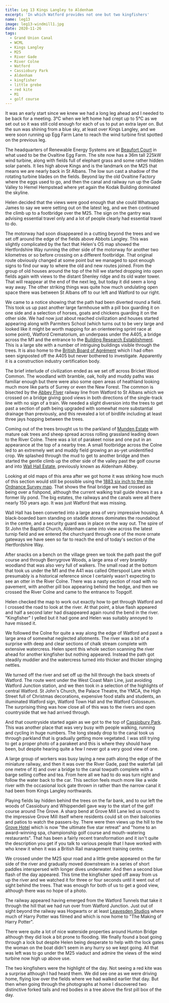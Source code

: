 ```yaml
---
title: Leg 13 Kings Langley to Aldenham
excerpt: 'In which Watford provides not one but two kingfishers'
name: leg13
image: leg13-windmill1.jpg
date: 2020-11-26
tags:
  - Grand Union Canal
  - WCML
  - Kings Langley
  - M25
  - River Gade
  - River Colne
  - Watford
  - Cassiobury Park
  - Aldenham
  - kingfisher
  - little grebe
  - red kite
  - M1
  - golf course
---
```


It was an early start since we knew we had a long leg ahead and I needed to be back for a meeting. 3°C when we left home had crept up to 5°C as we set out so it was still cold enough for each of us to put an extra layer on. But the sun was shining from a blue sky, at least over Kings Langley, and we were soon running up Egg Farm Lane to reach the wind turbine first spotted on the previous leg.

The headquarters of Renewable Energy Systems are at [Beaufort Court](http://www.beaufortcourt.com/) in what used to be the Ovaltine Egg Farm. The site now has a 36m tall 225kW wind turbine, along with fields full of elephant grass and some rather hidden solar panels. It lies high above Kings and is the landmark on the M25 that means we are nearly back in St Albans. The low sun cast a shadow of the rotating turbine blades on the fields. Beyond lay the old Ovaltine Factory where the eggs used to go, and then the canal and railway run up the Gade Valley to Hemel Hempstead where yet again the Kodak Building dominated the skyline.

Helen decided that the views were good enough that she could Whatsapp James to say we were setting out on the latest leg, and we then continued the climb up to a footbridge over the M25. The sign on the gantry was advising essential travel only and a lot of people clearly had essential travel to do.

The motorway had soon disappeared in a cutting beyond the trees and we set off around the edge of the fields above Abbots Langley. This was slightly complicated by the fact that Helen's OS map showed the Hertfordshire Way running the other side of the motorway for another two kilometres or so before crossing on a different footbridge. That original route obviously changed at some point but we managed to spot enough signs to find our way to where the old and new routes joined. From the group of old houses around the top of the hill we started dropping into open fields again with views to the distant Shenley ridge and its old water tower. That will reappear at the end of the next leg, but today it did seem a long way away. The other striking things was quite how much undulating open space there was between St Albans off to our left and Watford to our right.

We came to a notice showing that the path had been diverted round a field. This took us up past another large farmhouse with a pill box guarding it on one side and a selection of horses, goats and chickens guarding it on the other side. We had now just about reached civilization and houses started appearing along with Parmiters School (which turns out to be very large and looked like it might be worth mapping for an orienteering sprint race at some point), Watford Crematorium, an underpass under the A405, a bridge across the M1 and the entrance to the [Building Research Establishment](https://www.bregroup.com/). This is a large site with a number of intriguing buildings visible through the trees. It is also home to the [British Board of Agrément](https://www.bbacerts.co.uk/) which I had often seen signposted off the A405 but never bothered to investigate. Apparently it is a construction industry certification body.

The brief interlude of civilization ended as we set off across Bricket Wood Common. The woodland with bramble, oak, holly and muddy paths was familiar enough but there were also some open areas of heathland looking much more like parts of Surrey or even the New Forest. The common is bisected by the [Abbey Flyer](https://abbeyline.org.uk/) railway line from Watford to St Albans which we crossed on a bridge giving good views in both directions of the single-track line with no sign of a train. We needed a slight diversion into the trees to get past a section of path being upgraded with somewhat more substantial drainage than previously, and this revealed a lot of birdlife including at least three jays hopping between the trees.

Coming out of the trees brought us to the parkland of [Munden Estate](https://www.munden.co.uk/) with mature oak trees and sheep spread across rolling grassland leading down to the River Colne. There was a lot of parakeet noise and one put in an appearance at the top of a nearby tree. A small footbridge across the Colne led to an extremely wet and muddy field growing an as-yet unidentified crop. We splashed through the mud to get to another bridge and then started the gentle climb up the other side of the valley past the golf course and into [Wall Hall Estate](https://www.hertfordshire.gov.uk/media-library/documents/environment-and-planning/countryside-management-service-%E2%80%93-places-to-visit/places-to-visit/wall-hall-estate-leaflet.pdf), previously known as Aldenham Abbey.

Looking at old maps of this area after we got home it was striking how much of this section would still be possible using the [1883 six inch to the mile Ordnance Survey map](https://maps.nls.uk/view/102343358#zoom=6&lat=4124&lon=9311&layers=BT). That shows the final bridge we had crossed as being over a fishpond, although the current walking trail guide shows it as a former lily pond. The big estates, the railways and the canals were all there nearly 150 years ago. It was just Watford that was missing.

Wall Hall has been converted into a large area of very impressive housing. A black-boarded barn standing on staddle stones dominates the roundabout in the centre, and a security guard was in place on the way out. The spire of St John the Baptist Church, Aldenham came into view across the latest turnip field and we entered the churchyard through one of the more ornate gateways we have seen so far to reach the end of today's section of the Hertfordshire Way.

After snacks on a bench on the village green we took the path past the golf course and through Berrygrove Woods, a large area of very brambly woodland that was also very full of walkers. The small road at the bottom that took us under the M1 and the A41 was called Otterspool Lane which presumably is a historical reference since I certainly wasn't expecting to see an otter in the River Colne. There was a nasty section of road with no pavement, with another pill box appearing behind the hedge, and then we crossed the River Colne and came to the entrance to Topgolf.

Helen checked the map to work out exactly how to get through Watford and I crossed the road to look at the river. At that point, a blue flash appeared and half a second later had disappeared again round the bend in the river. "Kingfisher" I yelled but it had gone and Helen was suitably annoyed to have missed it.

We followed the Colne for quite a way along the edge of Watford and past a large area of somewhat neglected allotments. The river was a bit of a surprise with deep and clear sections of chalk stream complete with extensive watercress. Helen spent this whole section scanning the river ahead for another kingfisher but nothing appeared. Instead the path got steadily muddier and the watercress turned into thicker and thicker stinging nettles.

We turned off the river and set off up the hill through the back streets of Watford. The route went under the West Coast Main Line, just avoiding Watford Junction station, and we then took in a selection of the highlights of central Watford. St John's Church, the Palace Theatre, the YMCA, the High Street full of Christmas decorations, expensive food stalls and students, an illuminated Watford sign, Watford Town Hall and the Watford Colosseum. The surprising thing was how close all of this was to the rivers and open countryside that we had arrived through.

And that countryside started again as we got to the top of [Cassiobury Park](https://www.happyherts.routegadget.co.uk/rg2/#294). This was another place that was very busy with people walking, running and cycling in huge numbers. The long steady drop to the canal took us through parkland that is gradually getting more vegetated. I was still trying to get a proper photo of a parakeet and this is where they should have been, but despite hearing quite a few I never got a very good view of one.

A large group of workers was busy laying a new path along the edge of the miniature railway, and then it was over the River Gade, past the waterfall (all one metre of it) and over a bridge to the canal towpath complete with a barge selling coffee and tea. From here all we had to do was turn right and follow the water back to the car. This section feels much more like a wide river with the occasional lock gate thrown in rather than the narrow canal it had been from Kings Langley northwards.

Playing fields lay hidden behind the trees on the far bank, and to our left the woods of Cassiobury and Whippendell gave way to the start of the golf course around The Grove. A sharp bend at Grove Mill Lane led us round to the impressive Grove Mill itself where residents could sit on their balconies and patios to watch the passers-by. There were then views up the hill to the [Grove Hotel](https://www.thegrove.co.uk/) which is now "the ultimate five star retreat" and "home to an award-winning spa, championship golf course and mouth-watering restaurants". That has been a fairly recent transformation and it isn't quite the description you get if you talk to various people that I have worked with who knew it when it was a British Rail management training centre.

We crossed under the M25 spur road and a little grebe appeared on the far side of the river and gradually moved downstream in a series of short paddles interspersed with longer dives underwater. And then a second blue flash of the day appeared. This time the kingfisher sped off away from us up the river and we watched it for three or four seconds until it went out of sight behind the trees. That was enough for both of us to get a good view, although there was no hope of a photo.

The railway appeared having emerged from the Watford Tunnels that take it through the hill that we had run over from Watford Junction. Just out of sight beyond the railway was Hogwarts or at least [Leavesden Studios](https://en.wikipedia.org/wiki/Warner_Bros._Studios,_Leavesden) where much of Harry Potter was filmed and which is now home to "The Making of Harry Potter".

There were quite a lot of nice waterside properties around Hunton Bridge although they did look a bit prone to flooding. We finally found a boat going through a lock but despite Helen being desperate to help with the lock gates the woman on the boat didn't seem in any hurry so we kept going.
All that was left was to go under the M25 viaduct and admire the views of the wind turbine now high up above use.

The two kingfishers were the highlight of the day. Not seeing a red kite was a surprise although I had heard them. We did see one as we were driving home, flying low over the fields where we had walked earlier that day. But then when going through the photographs at home I discovered two distinctive forked tails and red bodies in a tree above the first pill box of the day.
